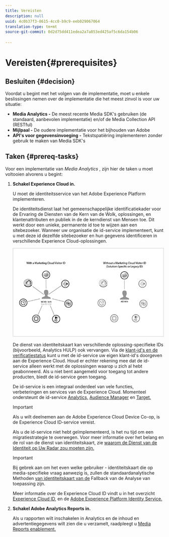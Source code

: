 ```yaml
---
title: Vereisten
description: null
uuid: 4c0b37f3-8615-4cc0-b9c9-eeb029067064
translation-type: tm+mt
source-git-commit: 0d2d75dd411edea2a7a853ed425af5c6da154b06

---
```



# Vereisten{#prerequisites}

## Besluiten {#decision}

Voordat u begint met het volgen van de implementatie, moet u enkele beslissingen nemen over de implementatie die het meest zinvol is voor uw situatie:

* **Media Analytics -** De meest recente Media SDK&#39;s gebruiken (de standaard, aanbevolen implementatie) en/of de Media Collection API (RESTful)
* **Mijlpaal -** De oudere implementatie voor het bijhouden van Adobe
* **API&#39;s voor gegevensinvoeging -** Tekstspatiëring implementeren zonder gebruik te maken van Media SDK&#39;s

## Taken {#prereq-tasks}

Voor een implementatie van *Media Analytics* , zijn hier de taken u moet voltooien alvorens u begint:

1. **Schakel Experience Cloud in.**

   U moet de identiteitsservice van het Adobe Experience Platform implementeren.

   De identiteitsdienst laat het gemeenschappelijke identificatiekader voor de Ervaring de Diensten van de Kern van de Wolk, oplossingen, en klantenattributen en publiek in de de kerndienst van Mensen toe. Dit werkt door een unieke, permanente id toe te wijzen aan een sitebezoeker. Wanneer uw organisatie de id-service implementeert, kunt u met deze id dezelfde sitebezoeker en hun gegevens identificeren in verschillende Experience Cloud-oplossingen.

   ![](assets/mc_id_service_graphic.png)

   De dienst van identiteitskaart kan verschillende oplossing-specifieke IDs (bijvoorbeeld, Analytics HULP) ook vervangen. Via de [klant-id&#39;s en de verificatiestatus](https://marketing.adobe.com/resources/help/en_US/mcvid/mcvid-authenticated-state.html) kunt u met de id-service uw eigen klant-id&#39;s doorgeven aan de Experience Cloud. Houd er echter rekening mee dat de id-service alleen werkt met de oplossingen waarop u zich al hebt geabonneerd. Als u niet bent aangemeld voor toegang tot andere producten, biedt de id-service geen toegang.

   De id-service is een integraal onderdeel van vele functies, verbeteringen en services van de Experience Cloud. Momenteel ondersteunt de id-service [Analytics,](https://www.adobe.com/marketing-cloud/web-analytics.html) [Audience Manager](https://www.adobe.com/marketing-cloud/data-management-platform.html) en [Target.](https://www.adobe.com/marketing-cloud/testing-targeting.html)

   >[!IMPORTANT]
   >
   >Als u wilt deelnemen aan de Adobe Experience Cloud Device Co-op, is de Experience Cloud ID-service vereist.

   Als u de id-service niet hebt geïmplementeerd, is het nu tijd om een migratiestrategie te overwegen. Voor meer informatie over het belang en de rol van de dienst van identiteitskaart, zie [waarom de Dienst van de Identiteit op Uw Radar zou moeten zijn.](https://blogs.adobe.com/digitalmarketing/analytics/why-new-adobe-marketing-cloud-id-service-should-be-on-your-radar/)

   >[!IMPORTANT]
   >
   >Bij gebrek aan om het even welke gebruiker - identiteitskaart die op media-specifieke vraag aanwezig is, zullen de standaardanalytische Methoden [van identiteitskaart van de](https://docs-author.corp.adobe.com/content/help/en/analytics/implementation/javascript-implementation/unique-visitors/visid-fallback.html) Fallback van de Analyse van toepassing zijn.

   Meer informatie over de Experience Cloud ID vindt u in het overzicht [Experience Cloud ID,](https://marketing.adobe.com/resources/help/en_US/mcvid/mcvid-overview.html) en de [Adobe Experience Platform Identity Service.](https://marketing.adobe.com/resources/help/en_US/mcvid/)

1. **Schakel Adobe Analytics Reports in.**

   Als u rapporten wilt inschakelen in Analytics en de inhoud en advertentiegegevens wilt zien die u verzamelt, raadpleegt u [Media Reports enablement.](/help/media-reports/media-reports-enable.md)


